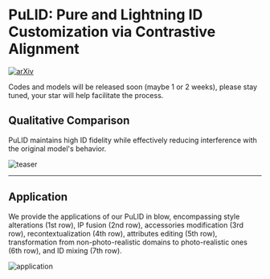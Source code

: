 # PuLID: Pure and Lightning ID Customization via Contrastive Alignment

[![arXiv](https://img.shields.io/badge/arXiv-Paper-<COLOR>.svg)](https://arxiv.org/abs/2404.16022)


Codes and models will be released soon (maybe 1 or 2 weeks), please stay tuned, your star will help facilitate the process.

## Qualitative Comparison
PuLID maintains high ID fidelity while effectively reducing interference with the original model's behavior.

![teaser](https://github.com/ToTheBeginning/PuLID/assets/11482921/8bfddeef-8f6e-48d7-8b3f-2dd3faa581dd)

****

## Application
We provide the applications of our PuLID in blow, encompassing style alterations (1st row), IP fusion (2nd row), accessories modification (3rd row), recontextualization (4th row), attributes editing (5th row), transformation from non-photo-realistic domains to photo-realistic ones (6th row), and ID mixing (7th row).

![application](https://github.com/ToTheBeginning/PuLID/assets/11482921/690d7d14-c825-4bd7-b523-ac20ce79c6b8)